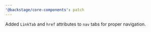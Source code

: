 ```yaml
---
'@backstage/core-components': patch
---
```


Added `LinkTab` and `href` attributes to `nav` tabs for proper navigation.
